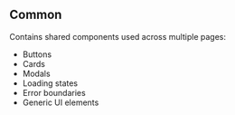 ## Common
Contains shared components used across multiple pages:
- Buttons
- Cards
- Modals
- Loading states
- Error boundaries
- Generic UI elements